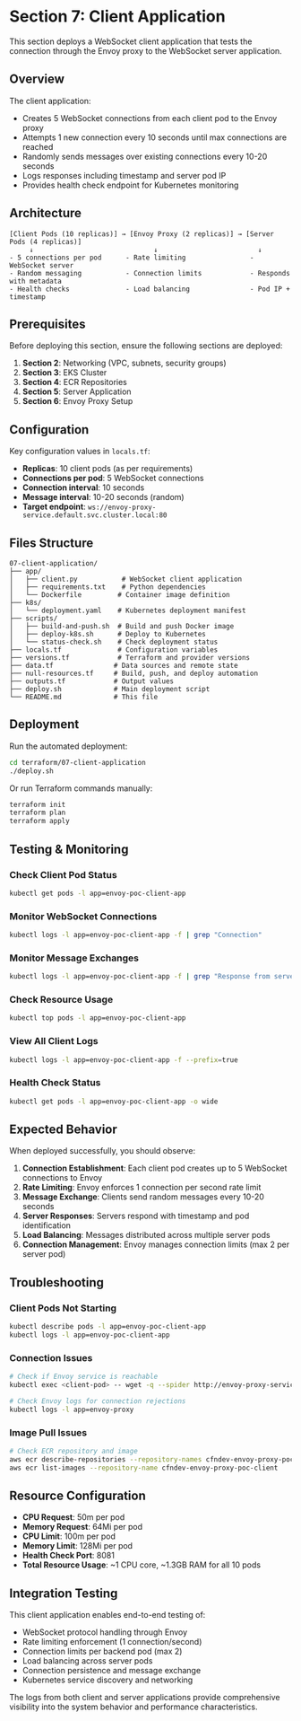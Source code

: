 # Section 7: Client Application

This section deploys a WebSocket client application that tests the connection through the Envoy proxy to the WebSocket server application.

## Overview

The client application:
- Creates 5 WebSocket connections from each client pod to the Envoy proxy
- Attempts 1 new connection every 10 seconds until max connections are reached
- Randomly sends messages over existing connections every 10-20 seconds
- Logs responses including timestamp and server pod IP
- Provides health check endpoint for Kubernetes monitoring

## Architecture

```
[Client Pods (10 replicas)] → [Envoy Proxy (2 replicas)] → [Server Pods (4 replicas)]
     ↓                              ↓                         ↓
- 5 connections per pod      - Rate limiting                - WebSocket server
- Random messaging           - Connection limits            - Responds with metadata
- Health checks              - Load balancing               - Pod IP + timestamp
```

## Prerequisites

Before deploying this section, ensure the following sections are deployed:

1. **Section 2**: Networking (VPC, subnets, security groups)
2. **Section 3**: EKS Cluster 
3. **Section 4**: ECR Repositories
4. **Section 5**: Server Application
5. **Section 6**: Envoy Proxy Setup

## Configuration

Key configuration values in `locals.tf`:

- **Replicas**: 10 client pods (as per requirements)
- **Connections per pod**: 5 WebSocket connections
- **Connection interval**: 10 seconds
- **Message interval**: 10-20 seconds (random)
- **Target endpoint**: `ws://envoy-proxy-service.default.svc.cluster.local:80`

## Files Structure

```
07-client-application/
├── app/
│   ├── client.py           # WebSocket client application
│   ├── requirements.txt    # Python dependencies
│   └── Dockerfile         # Container image definition
├── k8s/
│   └── deployment.yaml    # Kubernetes deployment manifest
├── scripts/
│   ├── build-and-push.sh  # Build and push Docker image
│   ├── deploy-k8s.sh      # Deploy to Kubernetes
│   └── status-check.sh    # Check deployment status
├── locals.tf              # Configuration variables
├── versions.tf            # Terraform and provider versions
├── data.tf               # Data sources and remote state
├── null-resources.tf     # Build, push, and deploy automation
├── outputs.tf            # Output values
├── deploy.sh             # Main deployment script
└── README.md             # This file
```

## Deployment

Run the automated deployment:

```bash
cd terraform/07-client-application
./deploy.sh
```

Or run Terraform commands manually:

```bash
terraform init
terraform plan
terraform apply
```

## Testing & Monitoring

### Check Client Pod Status
```bash
kubectl get pods -l app=envoy-poc-client-app
```

### Monitor WebSocket Connections
```bash
kubectl logs -l app=envoy-poc-client-app -f | grep "Connection"
```

### Monitor Message Exchanges
```bash
kubectl logs -l app=envoy-poc-client-app -f | grep "Response from server"
```

### Check Resource Usage
```bash
kubectl top pods -l app=envoy-poc-client-app
```

### View All Client Logs
```bash
kubectl logs -l app=envoy-poc-client-app -f --prefix=true
```

### Health Check Status
```bash
kubectl get pods -l app=envoy-poc-client-app -o wide
```

## Expected Behavior

When deployed successfully, you should observe:

1. **Connection Establishment**: Each client pod creates up to 5 WebSocket connections to Envoy
2. **Rate Limiting**: Envoy enforces 1 connection per second rate limit
3. **Message Exchange**: Clients send random messages every 10-20 seconds
4. **Server Responses**: Servers respond with timestamp and pod identification
5. **Load Balancing**: Messages distributed across multiple server pods
6. **Connection Management**: Envoy manages connection limits (max 2 per server pod)

## Troubleshooting

### Client Pods Not Starting
```bash
kubectl describe pods -l app=envoy-poc-client-app
kubectl logs -l app=envoy-poc-client-app
```

### Connection Issues
```bash
# Check if Envoy service is reachable
kubectl exec <client-pod> -- wget -q --spider http://envoy-proxy-service.default.svc.cluster.local:80

# Check Envoy logs for connection rejections
kubectl logs -l app=envoy-proxy
```

### Image Pull Issues
```bash
# Check ECR repository and image
aws ecr describe-repositories --repository-names cfndev-envoy-proxy-poc-client
aws ecr list-images --repository-name cfndev-envoy-proxy-poc-client
```

## Resource Configuration

- **CPU Request**: 50m per pod
- **Memory Request**: 64Mi per pod  
- **CPU Limit**: 100m per pod
- **Memory Limit**: 128Mi per pod
- **Health Check Port**: 8081
- **Total Resource Usage**: ~1 CPU core, ~1.3GB RAM for all 10 pods

## Integration Testing

This client application enables end-to-end testing of:

- WebSocket protocol handling through Envoy
- Rate limiting enforcement (1 connection/second)
- Connection limits per backend pod (max 2)
- Load balancing across server pods
- Connection persistence and message exchange
- Kubernetes service discovery and networking

The logs from both client and server applications provide comprehensive visibility into the system behavior and performance characteristics.
